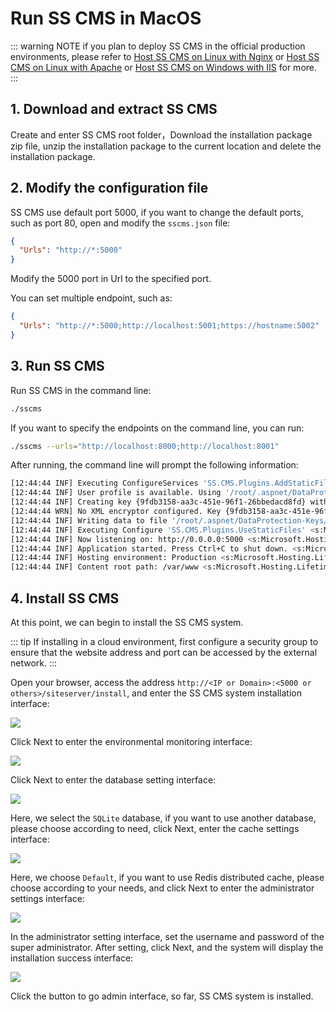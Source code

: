 # Run SS CMS in MacOS

::: warning NOTE
if you plan to deploy SS CMS in the official production environments, please refer to [Host SS CMS on Linux with Nginx](deploy-linux-nginx.html) or [Host SS CMS on Linux with Apache](deploy-linux-apache.html) or [Host SS CMS on Windows with IIS](deploy-windows-iis.html) for more.
:::

## 1. Download and extract SS CMS

Create and enter SS CMS root folder，Download the installation package zip file, unzip the installation package to the current location and delete the installation package.

## 2. Modify the configuration file

SS CMS use default port 5000, if you want to change the default ports, such as port 80, open and modify the `sscms.json` file:

``` json {2}
{
  "Urls": "http://*:5000"
}
```

Modify the 5000 port in Url to the specified port.

You can set multiple endpoint, such as:

``` json {2}
{
  "Urls": "http://*:5000;http://localhost:5001;https://hostname:5002"
}
```

## 3. Run SS CMS

Run SS CMS in the command line:

``` bash
./sscms
```

If you want to specify the endpoints on the command line, you can run:

``` bash
./sscms --urls="http://localhost:8000;http://localhost:8001"
```

After running, the command line will prompt the following information:

``` bash
[12:44:44 INF] Executing ConfigureServices 'SS.CMS.Plugins.AddStaticFiles' <s:Microsoft.Extensions.DependencyInjection.IServiceCollection>
[12:44:44 INF] User profile is available. Using '/root/.aspnet/DataProtection-Keys' as key repository; keys will not be encrypted at rest. <s:Microsoft.AspNetCore.DataProtection.KeyManagement.XmlKeyManager>
[12:44:44 INF] Creating key {9fdb3158-aa3c-451e-96f1-26bbedacd8fd} with creation date 2020-03-11 04:44:44Z, activation date 2020-03-11 04:44:44Z, and expiration date 2020-06-09 04:44:44Z. <s:Microsoft.AspNetCore.DataProtection.KeyManagement.XmlKeyManager>
[12:44:44 WRN] No XML encryptor configured. Key {9fdb3158-aa3c-451e-96f1-26bbedacd8fd} may be persisted to storage in unencrypted form. <s:Microsoft.AspNetCore.DataProtection.KeyManagement.XmlKeyManager>
[12:44:44 INF] Writing data to file '/root/.aspnet/DataProtection-Keys/key-9fdb3158-aa3c-451e-96f1-26bbedacd8fd.xml'. <s:Microsoft.AspNetCore.DataProtection.Repositories.FileSystemXmlRepository>
[12:44:44 INF] Executing Configure 'SS.CMS.Plugins.UseStaticFiles' <s:Microsoft.AspNetCore.Builder.IApplicationBuilder>
[12:44:44 INF] Now listening on: http://0.0.0.0:5000 <s:Microsoft.Hosting.Lifetime>
[12:44:44 INF] Application started. Press Ctrl+C to shut down. <s:Microsoft.Hosting.Lifetime>
[12:44:44 INF] Hosting environment: Production <s:Microsoft.Hosting.Lifetime>
[12:44:44 INF] Content root path: /var/www <s:Microsoft.Hosting.Lifetime>
```

## 4. Install SS CMS

At this point, we can begin to install the SS CMS system.

::: tip
If installing in a cloud environment, first configure a security group to ensure that the website address and port can be accessed by the external network.
:::

Open your browser, access the address `http://<IP or Domain>:<5000 or others>/siteserver/install`, and enter the SS CMS system installation interface:

![](/docs/guide/images/getting-started/using-osx/01.png)

Click Next to enter the environmental monitoring interface:

![](/docs/guide/images/getting-started/using-osx/02.png)

Click Next to enter the database setting interface:

![](/docs/guide/images/getting-started/using-osx/03.png)

Here, we select the `SQLite` database, if you want to use another database, please choose according to need, click Next, enter the cache settings interface:

![](/docs/guide/images/getting-started/using-osx/04.png)

Here, we choose `Default`, if you want to use Redis distributed cache, please choose according to your needs, and click Next to enter the administrator settings interface:

![](/docs/guide/images/getting-started/using-osx/05.png)

In the administrator setting interface, set the username and password of the super administrator. After setting, click Next, and the system will display the installation success interface:

![](/docs/guide/images/getting-started/using-osx/06.png)

Click the  button to go admin interface, so far, SS CMS system is installed.